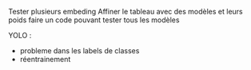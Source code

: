 Tester plusieurs embeding
Affiner le tableau avec des modèles et leurs poids
faire un code pouvant tester tous les modèles

YOLO : 
- probleme dans les labels de classes
- réentrainement

